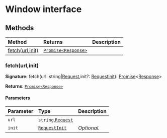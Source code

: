 # Window interface













## Methods

| Method	   |  Returns	| Description|
|:-------------|:-------|:-----------|
|[fetch(url,init)](#fetchurlinit)      | [`Promise<Response>`](../es6-promise/promise.md) |  |




### fetch(url,init)



**Signature:** fetch(url: string|[Request](../whatwg-fetch/request.md),init?: [RequestInit](../whatwg-fetch/requestinit.md)): [Promise](../es6-promise/promise.md)<[Response](../whatwg-fetch/response.md)>

**Returns**: [`Promise<Response>`](../es6-promise/promise.md)



#### Parameters


| Parameter	   | Type    | Description |
|:-------------|:---------------|:------------|
| `url`    | `string`,[`Request`](../whatwg-fetch/request.md) |  |
| `init`    | [`RequestInit`](../whatwg-fetch/requestinit.md) | _Optional._ |

